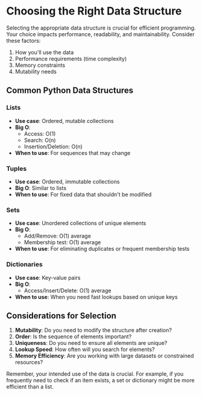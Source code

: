 # Choosing the Right Data Structure

Selecting the appropriate data structure is crucial for efficient programming. Your choice impacts performance, readability, and maintainability. Consider these factors:

1. How you'll use the data
2. Performance requirements (time complexity)
3. Memory constraints
4. Mutability needs

## Common Python Data Structures

### Lists
- **Use case**: Ordered, mutable collections
- **Big O**:
  - Access: O(1)
  - Search: O(n)
  - Insertion/Deletion: O(n)
- **When to use**: For sequences that may change

### Tuples
- **Use case**: Ordered, immutable collections
- **Big O**: Similar to lists
- **When to use**: For fixed data that shouldn't be modified

### Sets
- **Use case**: Unordered collections of unique elements
- **Big O**:
  - Add/Remove: O(1) average
  - Membership test: O(1) average
- **When to use**: For eliminating duplicates or frequent membership tests

### Dictionaries
- **Use case**: Key-value pairs
- **Big O**:
  - Access/Insert/Delete: O(1) average
- **When to use**: When you need fast lookups based on unique keys

## Considerations for Selection

1. **Mutability**: Do you need to modify the structure after creation?
2. **Order**: Is the sequence of elements important?
3. **Uniqueness**: Do you need to ensure all elements are unique?
4. **Lookup Speed**: How often will you search for elements?
5. **Memory Efficiency**: Are you working with large datasets or constrained resources?

Remember, your intended use of the data is crucial. For example, if you frequently need to check if an item exists, a set or dictionary might be more efficient than a list.